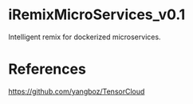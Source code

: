 # iRemixMicroServices_v0.1
Intelligent remix for dockerized microservices.

# References

https://github.com/yangboz/TensorCloud